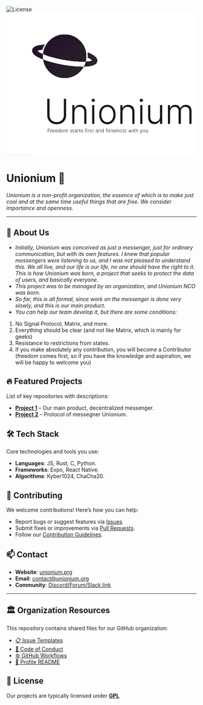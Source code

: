 ![License](https://img.shields.io/github/license/unionium/.github?style=flat-square)
![Banner](https://github.com/Unionium/.github/blob/main/banner.png?raw=true)
# Unionium 🚀  

*Unionium is a non-profit organization, the essence of which is to make just cool and at the same time useful things that are free. We consider importance and openness.*

---

## 📌 About Us  
- *Initially, Unionium was conceived as just a messenger, just for ordinary communication, but with its own features. I knew that popular messengers were listening to us, and I was not pleased to understand this. We all live, and our life is our life, no one should have the right to it. This is how Unionium was born, a project that seeks to protect the data of users, and basically everyone.*
- *This project was to be managed by an organization, and Unionium NCO was born.*
- *So far, this is all formal, since work on the messenger is done very slowly, and this is our main product.*
- *You can help our team develop it, but there are some conditions:* 
1. No Signal Protocol, Matrix, and more.
2. Everything should be clear (and not like Matrix, which is mainly for geeks)
3. Resistance to restrictions from states.
4. If you make absolutely any contribution, you will become a Contributor (freedom comes first, so if you have the knowledge and aspiration, we will be happy to welcome you)

## 🔥 Featured Projects  
List of key repositories with descriptions:  
- **[Project 1](https://github.com/unionium/unionium-msg)** – Our main product, decentralized messenger.  
- **[Project 2](https://github.com/unionium/uni_protocol)** – Protocol of messegner Unionium.  

## 🛠 Tech Stack  
Core technologies and tools you use:  
- **Languages**: JS, Rust, C, Python.  
- **Frameworks**: Expo, React Native. 
- **Algorithms**: Kyber1024, ChaCha20.

## 🌱 Contributing  
We welcome contributions! Here’s how you can help:  
- Report bugs or suggest features via [Issues](https://github.com/unionium/unionium-msg/issues).  
- Submit fixes or improvements via [Pull Requests](https://github.com/unionium/unionium-msg/pulls).  
- Follow our [Contribution Guidelines](https://github.com/unionium/.github/CONTRIBUTING.md).

## 📫 Contact  
- **Website**: [unionium.prg](https://unionium.org)  
- **Email**: contact@unionium.org 
- **Community**: [Discord/Forum/Slack link](https://unionium.org/commuinity)  

---

## 🏛 Organization Resources  
This repository contains shared files for our GitHub organization:  
- [📋 Issue Templates](https://github.com/unionium/.github/ISSUE_TEMPLATE/)  
- [📜 Code of Conduct](https://github.com/unionium/.github/CODE_OF_CONDUCT.md)  
- [⚙️ GitHub Workflows](https://github.com/unionium/.github/workflows/)  
- [👥 Profile README](https://github.com/unionium/.github/profile/README.md)  

## 📜 License  
Our projects are typically licensed under **[GPL](LICENSE)**
